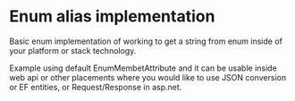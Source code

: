 # Enum alias implementation

Basic enum implementation of working to get a string from enum inside of your
platform or stack technology.

Example using default EnumMembetAttribute and it can be usable inside web api or other placements where you would like to use JSON conversion or EF entities, or Request/Response in asp.net.